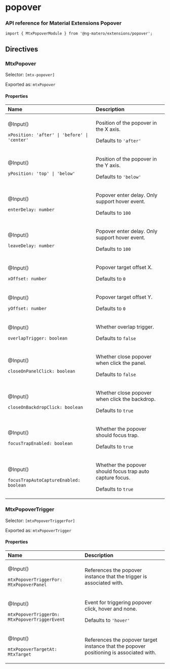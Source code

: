 # popover

### API reference for Material Extensions Popover

`import { MtxPopoverModule } from '@ng-matero/extensions/popover';`

## Directives

### MtxPopover

Selector: `[mtx-popover]`

Exported as: `mtxPopover`

#### **Properties**

<table>
  <thead>
    <tr>
      <th style="text-align:left">Name</th>
      <th style="text-align:left">Description</th>
    </tr>
  </thead>
  <tbody>
    <tr>
      <td style="text-align:left">
        <p>@Input()</p>
        <p><code>xPosition: &apos;after&apos; | &apos;before&apos; | &apos;center&apos;</code>
        </p>
      </td>
      <td style="text-align:left">
        <p>Position of the popover in the X axis.</p>
        <p>Defaults to <code>&apos;after&apos;</code>
        </p>
      </td>
    </tr>
    <tr>
      <td style="text-align:left">
        <p>@Input()</p>
        <p><code>yPosition: &apos;top&apos; | &apos;below&apos;</code>
        </p>
      </td>
      <td style="text-align:left">
        <p>Position of the popover in the Y axis.</p>
        <p>Defaults to <code>&apos;below&apos;</code>
        </p>
      </td>
    </tr>
    <tr>
      <td style="text-align:left">
        <p>@Input()</p>
        <p><code>enterDelay: number</code>
        </p>
      </td>
      <td style="text-align:left">
        <p>Popover enter delay. Only support hover event.</p>
        <p>Defaults to <code>100</code>
        </p>
      </td>
    </tr>
    <tr>
      <td style="text-align:left">
        <p>@Input()</p>
        <p><code>leaveDelay: number</code>
        </p>
      </td>
      <td style="text-align:left">
        <p>Popover enter delay. Only support hover event.</p>
        <p>Defaults to <code>100</code>
        </p>
      </td>
    </tr>
    <tr>
      <td style="text-align:left">
        <p>@Input()</p>
        <p><code>xOffset: number</code>
        </p>
      </td>
      <td style="text-align:left">
        <p>Popover target offset X.</p>
        <p>Defaults to <code>0</code>
        </p>
      </td>
    </tr>
    <tr>
      <td style="text-align:left">
        <p>@Input()</p>
        <p><code>yOffset: number</code>
        </p>
      </td>
      <td style="text-align:left">
        <p>Popover target offset Y.</p>
        <p>Defaults to <code>0</code>
        </p>
      </td>
    </tr>
    <tr>
      <td style="text-align:left">
        <p>@Input()</p>
        <p><code>overlapTrigger: boolean</code>
        </p>
      </td>
      <td style="text-align:left">
        <p>Whether overlap trigger.</p>
        <p>Defaults to <code>false</code>
        </p>
      </td>
    </tr>
    <tr>
      <td style="text-align:left">
        <p>@Input()</p>
        <p><code>closeOnPanelClick: boolean</code>
        </p>
      </td>
      <td style="text-align:left">
        <p>Whether close popover when click the panel.</p>
        <p>Defaults to <code>false</code>
        </p>
      </td>
    </tr>
    <tr>
      <td style="text-align:left">
        <p>@Input()</p>
        <p><code>closeOnBackdropClick: boolean</code>
        </p>
      </td>
      <td style="text-align:left">
        <p>Whether close popover when click the backdrop.</p>
        <p>Defaults to <code>true</code>
        </p>
      </td>
    </tr>
    <tr>
      <td style="text-align:left">
        <p>@Input()</p>
        <p><code>focusTrapEnabled: boolean</code>
        </p>
      </td>
      <td style="text-align:left">
        <p>Whether the popover should focus trap.</p>
        <p>Defaults to <code>true</code>
        </p>
      </td>
    </tr>
    <tr>
      <td style="text-align:left">
        <p>@Input()</p>
        <p><code>focusTrapAutoCaptureEnabled: boolean</code>
        </p>
      </td>
      <td style="text-align:left">
        <p>Whether the popover should focus trap auto capture focus.</p>
        <p>Defaults to <code>true</code>
        </p>
      </td>
    </tr>
  </tbody>
</table>

### MtxPopoverTrigger

Selector: `[mtxPopoverTriggerFor]`

Exported as: `mtxPopoverTrigger`

#### **Properties**

<table>
  <thead>
    <tr>
      <th style="text-align:left">Name</th>
      <th style="text-align:left">Description</th>
    </tr>
  </thead>
  <tbody>
    <tr>
      <td style="text-align:left">
        <p>@Input()</p>
        <p><code>mtxPopoverTriggerFor: MtxPopoverPanel</code>
        </p>
      </td>
      <td style="text-align:left">References the popover instance that the trigger is associated with.</td>
    </tr>
    <tr>
      <td style="text-align:left">
        <p>@Input()</p>
        <p><code>mtxPopoverTriggerOn: MtxPopoverTriggerEvent</code>
        </p>
      </td>
      <td style="text-align:left">
        <p>Event for triggering popover click, hover and none.</p>
        <p>Defaults to <code>&apos;hover&apos;</code>
        </p>
      </td>
    </tr>
    <tr>
      <td style="text-align:left">
        <p>@Input()</p>
        <p><code>mtxPopoverTargetAt: MtxTarget</code>
        </p>
      </td>
      <td style="text-align:left">References the popover target instance that the popover positioning is
        associated with.</td>
    </tr>
  </tbody>
</table>


